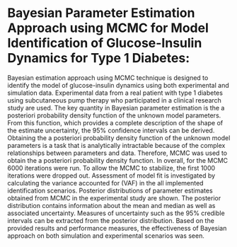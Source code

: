 # Bayesian Parameter Estimation Approach using MCMC for Model Identification of Glucose-Insulin Dynamics for Type 1 Diabetes:

Bayesian estimation approach using MCMC technique is designed to identify the model of glucose-insulin dynamics
using both experimental and simulation data. Experimental data from a real patient with type 1 diabetes using subcutaneous pump therapy who participated
in a clinical research study are used. The key quantity in Bayesian parameter estimation is the a posteriori probability density function of the
unknown model parameters. From this function, which provides a complete description of the shape of the estimate
uncertainty, the 95% confidence intervals can be derived. Obtaining the a posteriori probability density function of
the unknown model parameters is a task that is analytically intractable because of the complex relationships between
parameters and data. Therefore, MCMC was used to obtain the a posteriori probability density function. In overall,
for the MCMC 6000 iterations were run. To allow the MCMC to stabilize, the first 1000 iterations were dropped out. Assessment of model fit is investigated by calculating the variance accounted for (VAF) in the all implemented
identification scenarios. Posterior distributions of parameter estimates obtained from MCMC in the experimental study are shown. The posterior distribution contains information about the mean and median as well as associated uncertainty.
Measures of uncertainty such as the 95% credible intervals can be extracted from the posterior distribution. Based on the provided results and
performance measures, the effectiveness of Bayesian approach on both simulation and experimental scenarios was
seen.
